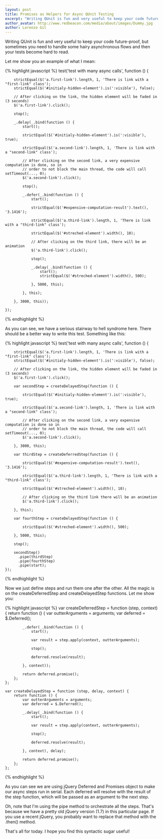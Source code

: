 ```yaml
---
layout: post
title: Promises as Helpers for Async QUnit Testing
excerpt: "Writing QUnit is fun and very useful to keep your code future-proof, but sometimes you need to handle some hairy asynchronous flows and then your tests become hard to read."
author_avatar: http://www.redbeacon.com/media/about/images/Dummy.jpg
author: Lorenzo Gil
---
```


Writing QUnit is fun and very useful to keep your code future-proof, but sometimes you need to handle some hairy asynchronous flows and then your tests become hard to read.

Let me show you an example of what I mean:

{% highlight javascript %}
    test('test with many async calls', function () {

        strictEqual($('a.first-link').length, 1, 'There is link with a "first-link" class');
        strictEqual($('#initialy-hidden-element').is(':visible'), false);

        // After clicking on the link, the hidden element will be faded in (3 seconds)
        $('a.first-link').click();

        stop();

        _.delay(_.bind(function () {
            start();

            strictEqual($('#initialy-hidden-element').is(':visible'), true);

            strictEqual($('a.second-link').length, 1, 'There is link with a "second-link" class');

            // After clicking on the second link, a very expensive computation is done, so in
            // order to not block the main thread, the code will call setTimeout(..., 0);
            $('a.second-link').click();

            stop();

            _.defer(_.bind(function () {
                start();

                strictEqual($('#expensive-computation-result').text(), '3.1416');

                strictEqual($('a.third-link').length, 1, 'There is link with a "third-link" class');

                strictEqual($('#streched-element').width(), 10);

                // After clicking on the third link, there will be an animation
                $('a.third-link').click();

                stop();

                _.delay(_.bind(function () {
                    start();
                    strictEqual($('#streched-element').width(), 500);

                }, 5000, this);

            }, this);

        }, 3000, this));

    });
{% endhighlight %}

As you can see, we have a serious stairway to hell syndrome here. There should be a better way to write this test. Something like this:

{% highlight javascript %}
    test('test with many async calls', function () {

        strictEqual($('a.first-link').length, 1, 'There is link with a "first-link" class');
        strictEqual($('#initialy-hidden-element').is(':visible'), false);

        // After clicking on the link, the hidden element will be faded in (3 seconds)
        $('a.first-link').click();

        var secondStep = createDelayedStep(function () {

            strictEqual($('#initialy-hidden-element').is(':visible'), true);

            strictEqual($('a.second-link').length, 1, 'There is link with a "second-link" class');

            // After clicking on the second link, a very expensive computation is done so in
            // order to not block the main thread, the code will call setTimeout(..., 0);
            $('a.second-link').click();

        }, 3000, this);

        var thirdStep = createDeferredStep(function () {

            strictEqual($('#expensive-computation-result').text(), '3.1416');

            strictEqual($('a.third-link').length, 1, 'There is link with a "third-link" class');

            strictEqual($('#streched-element').width(), 10);

            // After clicking on the third link there will be an animation
            $('a.third-link').click();

        }, this);

        var fourthStep = createDelayedStep(function () {

            strictEqual($('#streched-element').width(), 500);

        }, 5000, this);

        stop();

        secondStep()
          .pipe(thirdStep)
          .pipe(fourthStep)
          .pipe(start);
    });
{% endhighlight %}

Now we just define steps and run them one after the other. All the magic is on the createDeferredStep and createDelayedStep functions. Let me show you:

{% highlight javascript %}
    var createDeferredStep = function (step, context) {
        return function () {
            var outterArguments = arguments;
            var deferred = $.Deferred();

            _.defer(_.bind(function () {
                start();

                var result = step.apply(context, outterArguments);

                stop();

                deferred.resolve(result);

            }, context));

            return deferred.promise();
        };
    };

    var createDelayedStep = function (step, delay, context) {
        return function () {
            var outterArguments = arguments;
            var deferred = $.Deferred();

            _.delay(_.bind(function () {
                start();

                var result = step.apply(context, outterArguments);

                stop();

                deferred.resolve(result);

            }, context), delay);

            return deferred.promise();
        };
    };
{% endhighlight %}

As you can see we are using jQuery Deferred and Promises object to make our async steps run in serial. Each deferred will resolve with the result of the step function, which will be passed as an argument to the next step.

Oh, note that I'm using the pipe method to orchestrate all the steps. That's because we have a pretty old jQuery version (1.7) in this particular page. If you use a recent jQuery, you probably want to replace that method with the .then() method.

That's all for today. I hope you find this syntactic sugar useful!
